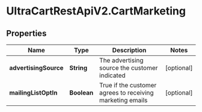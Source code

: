 # UltraCartRestApiV2.CartMarketing

## Properties
Name | Type | Description | Notes
------------ | ------------- | ------------- | -------------
**advertisingSource** | **String** | The advertising source the customer indicated | [optional] 
**mailingListOptIn** | **Boolean** | True if the customer agrees to receiving marketing emails | [optional] 


